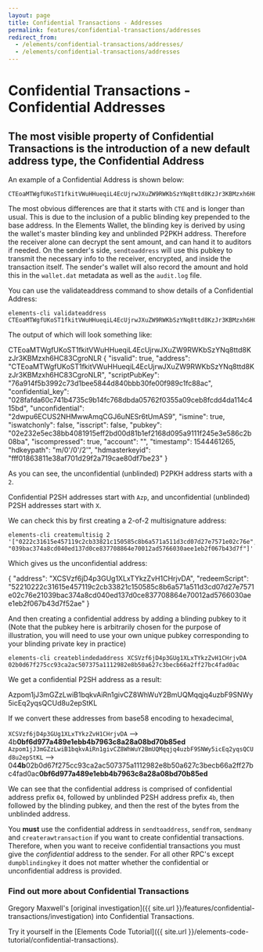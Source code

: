 ```yaml
---
layout: page
title: Confidential Transactions - Addresses
permalink: features/confidential-transactions/addresses
redirect_from:
  - /elements/confidential-transactions/addresses/
  - /elements/confidential-transactions/addresses
---
```


# Confidential Transactions - Confidential Addresses

## The most visible property of Confidential Transactions is the introduction of a new default address type, the Confidential Address

An example of a Confidential Address is shown below:

~~~~
CTEoaMTWgfUKoST1fkitVWuHHueqiL4EcUjrwJXuZW9RWKbSzYNq8ttd8KzJr3KBMzxh6HC83CgroNLR
~~~~

The most obvious differences are that it starts with ``CTE`` and is longer than usual. This is due to the inclusion of a public blinding key prepended to the base address. In the Elements Wallet, the blinding key is derived by using the wallet's master blinding key and unblinded P2PKH address. Therefore the receiver alone can decrypt the sent amount, and can hand it to auditors if needed. On the sender's side, ``sendtoaddress`` will use this pubkey to transmit the necessary info to the receiver, encrypted, and inside the transaction itself. The sender's wallet will also record the amount and hold this in the ``wallet.dat`` metadata as well as the ``audit.log`` file.

You can use the validateaddress command to show details of a Confidential Address:

~~~~
elements-cli validateaddress CTEoaMTWgfUKoST1fkitVWuHHueqiL4EcUjrwJXuZW9RWKbSzYNq8ttd8KzJr3KBMzxh6HC83CgroNLR
~~~~

The output of which will look something like: 

<div class="console-output">
CTEoaMTWgfUKoST1fkitVWuHHueqiL4EcUjrwJXuZW9RWKbSzYNq8ttd8KzJr3KBMzxh6HC83CgroNLR
{
  "isvalid": true,
  "address": "CTEoaMTWgfUKoST1fkitVWuHHueqiL4EcUjrwJXuZW9RWKbSzYNq8ttd8KzJr3KBMzxh6HC83CgroNLR",
  "scriptPubKey": "76a914f5b3992c73d1bee5844d840bbb30fe00f989c1fc88ac",
  "confidential_key": "028fafda60c741b4735c9b14fc768dbda05762f0355a09ceb8fcdd4da114c415bd",
  "unconfidential": "2dwpu6ECUS2NHMwwAmqCGJ6uNESr6tUmAS9",
  "ismine": true,
  "iswatchonly": false,
  "isscript": false,
  "pubkey": "02e232e5ec38bb4081915eff2bd00d81b1ef2168d095a9111f245e3e586c2b08ba",
  "iscompressed": true,
  "account": "",
  "timestamp": 1544461265,
  "hdkeypath": "m/0'/0'/2'",
  "hdmasterkeyid": "fff01863811e38af701d29f2a719cae80df7be23"
}

</div>

As you can see, the unconfidential (unblinded) P2PKH address starts with a `2`.

Confidential P2SH addresses start with `Azp`, and unconfidential (unblinded) P2SH addresses start with `X`.

We can check this by first creating a 2-of-2 multisignature address:
~~~~
elements-cli createmultisig 2 '["0222c31615e457119c2cb33821c150585c8b6a571a511d3cd07d27e7571e02c76e", "039bac374a8cd040ed137d0ce837708864e70012ad5766030aee1eb2f067b43d7f"]'
~~~~

Which gives us the unconfidential address:

<div class="console-output">
{
  "address": "XCSVzf6jD4p3GUg1XLxTYkzZvH1CHrjvDA",
  "redeemScript": "52210222c31615e457119c2cb33821c150585c8b6a571a511d3cd07d27e7571e02c76e21039bac374a8cd040ed137d0ce837708864e70012ad5766030aee1eb2f067b43d7f52ae"
}

</div>

And then creating a confidential address by adding a blinding pubkey to it
(Note that the pubkey here is arbitrarily chosen for the purpose of illustration,
you will need to use your own unique pubkey corresponding to your blinding private key in practice)

~~~~
elements-cli createblindedaddress XCSVzf6jD4p3GUg1XLxTYkzZvH1CHrjvDA 02b0d67f275cc93ca2ac507375a1112982e8b50a627c3becb66a2ff27bc4fad0ac
~~~~

We get a confidential P2SH address as a result:

<div class="console-output">
Azpom1jJ3mGZzLwiB1bqkvAiRn1givCZ8WhWuY2BmUQMqqjq4uzbF9SNWy5icEq2yqsQCUd8u2epStKL

</div>

If we convert these addresses from base58 encoding to hexadecimal,

`XCSVzf6jD4p3GUg1XLxTYkzZvH1CHrjvDA` --> 4b**0bf6d977a489e1ebb4b7963c8a28a08bd70b85ed**
`Azpom1jJ3mGZzLwiB1bqkvAiRn1givCZ8WhWuY2BmUQMqqjq4uzbF9SNWy5icEq2yqsQCUd8u2epStKL` --> 04**4b**02b0d67f275cc93ca2ac507375a1112982e8b50a627c3becb66a2ff27bc4fad0ac**0bf6d977a489e1ebb4b7963c8a28a08bd70b85ed**

We can see that the confidential address is comprised of confidential address prefix `04`,
followed by unblinded P2SH address prefix `4b`, then followed by the blinding pubkey, and then the
rest of the bytes from the unblinded address.

You **must** use the confidential address in ``sendtoaddress``, ``sendfrom``, ``sendmany`` and ``createrawtransaction`` if you want to create confidential transactions. Therefore, when you want to receive confidential transactions you must give the *confidential* address to the sender. For all other RPC's except ``dumpblindingkey`` it does not matter whether the confidential or unconfidential address is provided.

### Find out more about Confidential Transactions

Gregory Maxwell's [original investigation]({{ site.url }}/features/confidential-transactions/investigation) into Confidential Transactions.

Try it yourself in the [Elements Code Tutorial]({{ site.url }}/elements-code-tutorial/confidential-transactions).


